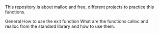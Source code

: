 This repository is about malloc and free, different projects to practice this functions.

General
How to use the exit function
What are the functions calloc and realloc from the standard library and how to use them.